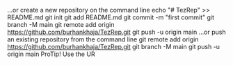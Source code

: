 …or create a new repository on the command line
echo "# TezRep" >> README.md
git init
git add README.md
git commit -m "first commit"
git branch -M main
git remote add origin https://github.com/burhankhaja/TezRep.git
git push -u origin main
…or push an existing repository from the command line
git remote add origin https://github.com/burhankhaja/TezRep.git
git branch -M main
git push -u origin main
 ProTip! Use the UR
